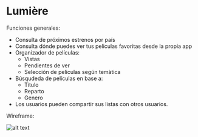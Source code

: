 # Lumière

Funciones generales:
- Consulta de próximos estrenos por país
- Consulta dónde puedes ver tus peliculas favoritas desde la propia app
- Organizador de películas: 
  - Vistas
  - Pendientes de ver
  - Selección de peliculas según temàtica
- Búsqudeda de películas en base a:
  - Título
  - Reparto
  - Genero 
- Los usuarios pueden compartir sus listas con otros usuarios. 

Wireframe:

![alt text](https://i.imgur.com/x8gEvrl.png)
